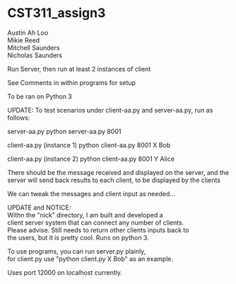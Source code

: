 # CST311_assign3
Austin Ah Loo <br>
Mikie Reed <br>
Mitchell Saunders <br>
Nicholas Saunders

Run Server, then run at least 2 instances of client
<br>

See Comments in within programs for setup

To be ran on Python 3

UPDATE:
To test scenarios under client-aa.py and server-aa.py, run as follows:

server-aa.py
python server-aa.py 8001 <enter>
  
client-aa.py (instance 1)
python client-aa.py 8001 X Bob <enter>
  
client-aa.py (instance 2)
python client-aa.py 8001 Y Alice <enter>
  
There should be the message received and displayed on the server, and the server will send back results to each client, to be displayed by the clients


We can tweak the messages and client input as needed...

UPDATE and NOTICE: <br>
Withn the "nick" directory, I am built and developed a 
<br>client server system that can connect any number of clients.
<br> Please advise. Still needs to return other clients inputs back to 
<br>the users, but it is pretty cool. Runs on python 3.

To use programs, you can run server.py plainly,<br>
for client.py use "python client.py X Bob" as an example.

Uses port 12000 on localhost currently.